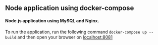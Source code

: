 ## Node application using docker-compose

#### Node.js application using MySQL and Nginx.

To run the application, run the following command `docker-compose up --build` and then open your browser on [localhost:8081](http://localhost:8081?target=_blank)
